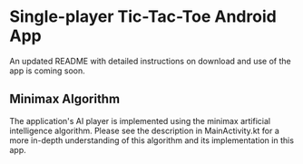 # Single-player Tic-Tac-Toe Android App

An updated README with detailed instructions on download and use of the app is coming soon. 

## Minimax Algorithm
The application's AI player is implemented using the minimax artificial intelligence algorithm. Please see the description in MainActivity.kt for a more in-depth understanding of this algorithm and its implementation in this app.


